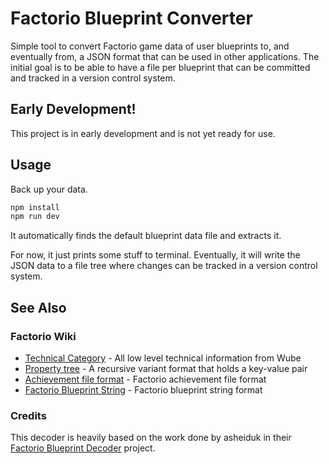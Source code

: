 # Factorio Blueprint Converter

Simple tool to convert Factorio game data of user blueprints to, and eventually from, a JSON format that can be used in other applications.
The initial goal is to be able to have a file per blueprint that can be committed and tracked in a version control system.

## Early Development!

This project is in early development and is not yet ready for use.

## Usage

Back up your data.

```bash
npm install
npm run dev
```

It automatically finds the default blueprint data file and extracts it.

For now, it just prints some stuff to terminal.
Eventually, it will write the JSON data to a file tree where changes can be tracked in a version control system.

## See Also

### Factorio Wiki

- [Technical Category](https://wiki.factorio.com/Category:Technical) - All low level technical information from Wube
- [Property tree](https://wiki.factorio.com/Property_tree) - A recursive variant format that holds a key-value pair
- [Achievement file format](https://wiki.factorio.com/Achievement_file_format) - Factorio achievement file format
- [Factorio Blueprint String](https://wiki.factorio.com/Blueprint_string_format) - Factorio blueprint string format

### Credits

This decoder is heavily based on the work done by asheiduk in their [Factorio Blueprint Decoder](https://github.com/asheiduk/factorio-blueprint-decoder) project.
